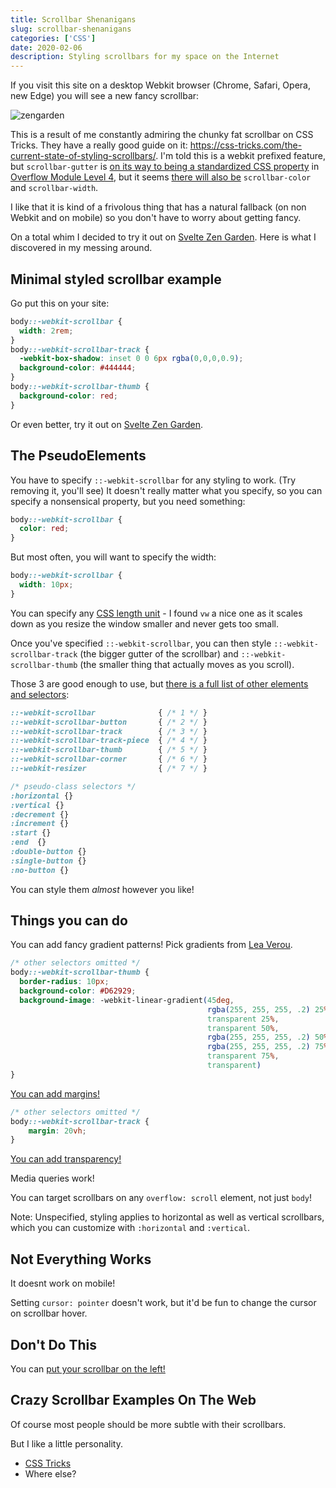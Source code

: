 ```yaml
---
title: Scrollbar Shenanigans
slug: scrollbar-shenanigans
categories: ['CSS']
date: 2020-02-06
description: Styling scrollbars for my space on the Internet
---
```


If you visit this site on a desktop Webkit browser (Chrome, Safari, Opera, new Edge) you will see a new fancy scrollbar:

![zengarden](https://user-images.githubusercontent.com/6764957/73976710-cae4e100-4920-11ea-976e-cc5e1d3373bd.gif)

This is a result of me constantly admiring the chunky fat scrollbar on CSS Tricks. They have a really good guide on it: https://css-tricks.com/the-current-state-of-styling-scrollbars/. I'm told this is a webkit prefixed feature, but `scrollbar-gutter` is [on its way to being a standardized CSS property](https://css-tricks.com/almanac/properties/s/scrollbar-gutter/) in [Overflow Module Level 4](https://drafts.csswg.org/css-overflow-4/#scollbar-gutter-property), but it seems [there will also be](https://twitter.com/simevidas/status/1225643974687260673) `scrollbar-color` and `scrollbar-width`.

I like that it is kind of a frivolous thing that has a natural fallback (on non Webkit and on mobile) so you don't have to worry about getting fancy.

On a total whim I decided to try it out on [Svelte Zen Garden](https://www.swyx.io/writing/svelte-zen-garden). Here is what I discovered in my messing around.

## Minimal styled scrollbar example

Go put this on your site:

```css
body::-webkit-scrollbar {
  width: 2rem;
}
body::-webkit-scrollbar-track {
  -webkit-box-shadow: inset 0 0 6px rgba(0,0,0,0.9);
  background-color: #444444;
}
body::-webkit-scrollbar-thumb {
  background-color: red;
}
```

Or even better, try it out on [Svelte Zen Garden](https://svelte-zengarden.netlify.com/).

## The PseudoElements

You have to specify `::-webkit-scrollbar` for any styling to work. (Try removing it, you'll see) It doesn't really matter what you specify, so you can specify a nonsensical property, but you need something:

```css
body::-webkit-scrollbar {
  color: red;
}
```

But most often, you will want to specify the width:

```css
body::-webkit-scrollbar {
  width: 10px;
}
```

You can specify any [CSS length unit](https://www.swyx.io/writing/line-lengths) - I found `vw` a nice one as it scales down as you resize the window smaller and never gets too small.

Once you've specified `::-webkit-scrollbar`, you can then style `::-webkit-scrollbar-track` (the bigger gutter of the scrollbar) and `::-webkit-scrollbar-thumb` (the smaller thing that actually moves as you scroll).

Those 3 are good enough to use, but [there is a full list of other elements and selectors](https://css-tricks.com/custom-scrollbars-in-webkit/):

```css
::-webkit-scrollbar              { /* 1 */ }
::-webkit-scrollbar-button       { /* 2 */ }
::-webkit-scrollbar-track        { /* 3 */ }
::-webkit-scrollbar-track-piece  { /* 4 */ }
::-webkit-scrollbar-thumb        { /* 5 */ }
::-webkit-scrollbar-corner       { /* 6 */ }
::-webkit-resizer                { /* 7 */ }

/* pseudo-class selectors */
:horizontal {}
:vertical {}
:decrement {}
:increment {}
:start {}
:end  {}
:double-button {}
:single-button {}
:no-button {}
```

You can style them *almost* however you like!

## Things you can do

You can add fancy gradient patterns! Pick gradients from [Lea Verou](https://leaverou.github.io/css3patterns/).

```css
/* other selectors omitted */
body::-webkit-scrollbar-thumb {
  border-radius: 10px;
  background-color: #D62929;
  background-image: -webkit-linear-gradient(45deg,
                                            rgba(255, 255, 255, .2) 25%,
                                            transparent 25%,
                                            transparent 50%,
                                            rgba(255, 255, 255, .2) 50%,
                                            rgba(255, 255, 255, .2) 75%,
                                            transparent 75%,
                                            transparent)
}
```

[You can add margins!](https://twitter.com/swyx/status/1225272701494972416)

```css
/* other selectors omitted */
body::-webkit-scrollbar-track {
    margin: 20vh;
}
```

[You can add transparency!](https://twitter.com/swyx/status/1225276009206992896)

Media queries work!

You can target scrollbars on any `overflow: scroll` element, not just `body`!

Note: Unspecified, styling applies to horizontal as well as vertical scrollbars, which you can customize with `:horizontal` and `:vertical`.

## Not Everything Works

It doesnt work on mobile!

Setting `cursor: pointer` doesn't work, but it'd be fun to change the cursor on scrollbar hover.

## Don't Do This

You can [put your scrollbar on the left!](https://twitter.com/chordbug/status/1101645780962734081)

## Crazy Scrollbar Examples On The Web

Of course most people should be more subtle with their scrollbars.

But I like a little personality.

- [CSS Tricks](https://css-tricks.com/)
- Where else?